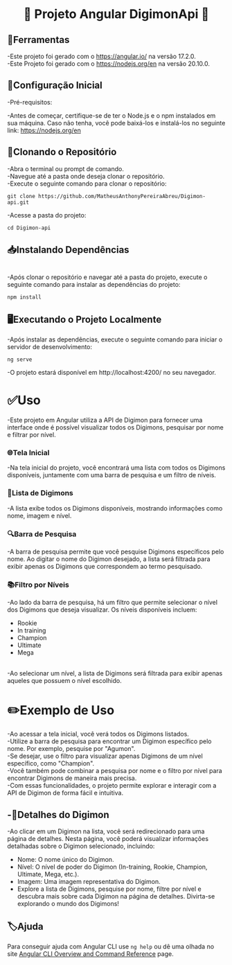 <div align ="center">
<h1>👾
Projeto Angular DigimonApi 👾
</h1>
</div>

## 🦾Ferramentas
-Este projeto foi gerado com o https://angular.io/ na versão 17.2.0.
<br>
-Este Projeto foi gerado com o https://nodejs.org/en na versão 20.10.0.

## 🧩Configuração Inicial
-Pré-requisitos:
<br>

-Antes de começar, certifique-se de ter o Node.js e o npm instalados em sua máquina. Caso não tenha, você pode baixá-los e instalá-los no seguinte link: https://nodejs.org/en

## 📑Clonando o Repositório
-Abra o terminal ou prompt de comando.
<br>
-Navegue até a pasta onde deseja clonar o repositório.
<br>
-Execute o seguinte comando para clonar o repositório:

`git clone https://github.com/MatheusAnthonyPereiraAbreu/Digimon-api.git`

-Acesse a pasta do projeto:

`cd Digimon-api`

## 📥Instalando Dependências
<br>
-Após clonar o repositório e navegar até a pasta do projeto, execute o seguinte comando para instalar as dependências do projeto:

`npm install`
<br>

## 🖥Executando o Projeto Localmente

-Após instalar as dependências, execute o seguinte comando para iniciar o servidor de desenvolvimento:

`ng serve`

-O projeto estará disponível em http://localhost:4200/ no seu navegador.

# ✅Uso
-Este projeto em Angular utiliza a API de Digimon para fornecer uma interface onde é possível visualizar todos os Digimons, pesquisar por nome e filtrar por nível.
<br>
<h3>🌐Tela Inicial</h3>
-Na tela inicial do projeto, você encontrará uma lista com todos os Digimons disponíveis, juntamente com uma barra de pesquisa e um filtro de níveis.

<h3>📜Lista de Digimons</h3>
-A lista exibe todos os Digimons disponíveis, mostrando informações como nome, imagem e nível.

<h3>🔍Barra de Pesquisa</h3>
-A barra de pesquisa permite que você pesquise Digimons específicos pelo nome. Ao digitar o nome do Digimon desejado, a lista será filtrada para exibir apenas os Digimons que correspondem ao termo pesquisado.
<br>
<h3>📚Filtro por Níveis</h3>
-Ao lado da barra de pesquisa, há um filtro que permite selecionar o nível dos Digimons que deseja visualizar. Os níveis disponíveis incluem:

- Rookie
- In training
- Champion
- Ultimate
- Mega
<br>
-Ao selecionar um nível, a lista de Digimons será filtrada para exibir apenas aqueles que possuem o nível escolhido.

# ✏️Exemplo de Uso
-Ao acessar a tela inicial, você verá todos os Digimons listados.
<br>
-Utilize a barra de pesquisa para encontrar um Digimon específico pelo nome. Por exemplo, pesquise por "Agumon".
<br>
-Se desejar, use o filtro para visualizar apenas Digimons de um nível específico, como "Champion".
<br>
-Você também pode combinar a pesquisa por nome e o filtro por nível para encontrar Digimons de maneira mais precisa.
<br>
-Com essas funcionalidades, o projeto permite explorar e interagir com a API de Digimon de forma fácil e intuitiva.

## -📖Detalhes do Digimon
-Ao clicar em um Digimon na lista, você será redirecionado para uma página de detalhes. Nesta página, você poderá visualizar informações detalhadas sobre o Digimon selecionado, incluindo:
<br>
* Nome: O nome único do Digimon.
* Nível: O nível de poder do Digimon (In-training, Rookie, Champion, Ultimate, Mega, etc.).
* Imagem: Uma imagem representativa do Digimon.
* Explore a lista de Digimons, pesquise por nome, filtre por nível e descubra mais sobre cada Digimon na página de detalhes. Divirta-se explorando o mundo dos Digimons!

## 🏷Ajuda

Para conseguir ajuda com Angular CLI use `ng help` ou dê uma olhada no site [Angular CLI Overview and Command Reference](https://angular.io/cli) page.
